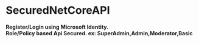 # SecuredNetCoreAPI

<b>Register/Login using Microsoft Identity.<br>
<b>Role/Policy based Api Secured. ex: SuperAdmin,Admin,Moderator,Basic

